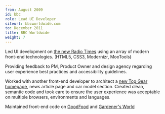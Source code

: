 ```yaml
---
from: August 2009
id: bbc
role: Lead UI Developer
siteurl: bbcworldwide.com
to: December 2011
title: BBC Worldwide
weight: 7
---
```


Led UI development on [the new Radio Times](http://radiotimes.com) using an
array of modern front-end technologies. (HTML5, CSS3, Modernizr, MooTools)

Providing feedback to PM, Product Owner and design agency regarding user
experience best practices and accessibility guidelines.

Worked with another front-end developer to architect a [new Top Gear
homepage](http://topgear.com), news article page and car model section.
Created clean, semantic code and took care to ensure the user experience was
acceptable on multiple browsers, environments and languages.

Maintained front-end code on [GoodFood](http://www.bbcgoodfood.com/) and
[Gardener's World](http://www.gardenersworld.com/)
